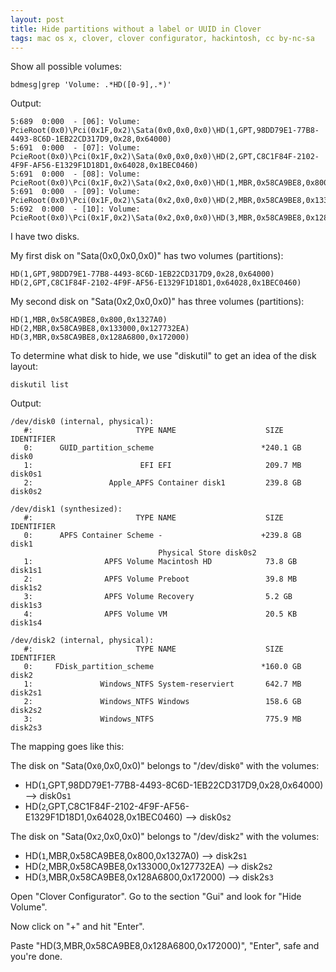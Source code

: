 ```yaml
---
layout: post
title: Hide partitions without a label or UUID in Clover
tags: mac os x, clover, clover configurator, hackintosh, cc by-nc-sa
---
```


Show all possible volumes:

```
bdmesg|grep 'Volume: .*HD([0-9],.*)'
```

Output: 

```
5:689  0:000  - [06]: Volume: PcieRoot(0x0)\Pci(0x1F,0x2)\Sata(0x0,0x0,0x0)\HD(1,GPT,98DD79E1-77B8-4493-8C6D-1EB22CD317D9,0x28,0x64000)
5:691  0:000  - [07]: Volume: PcieRoot(0x0)\Pci(0x1F,0x2)\Sata(0x0,0x0,0x0)\HD(2,GPT,C8C1F84F-2102-4F9F-AF56-E1329F1D18D1,0x64028,0x1BEC0460)
5:691  0:000  - [08]: Volume: PcieRoot(0x0)\Pci(0x1F,0x2)\Sata(0x2,0x0,0x0)\HD(1,MBR,0x58CA9BE8,0x800,0x1327A0)
5:691  0:000  - [09]: Volume: PcieRoot(0x0)\Pci(0x1F,0x2)\Sata(0x2,0x0,0x0)\HD(2,MBR,0x58CA9BE8,0x133000,0x127732EA)
5:692  0:000  - [10]: Volume: PcieRoot(0x0)\Pci(0x1F,0x2)\Sata(0x2,0x0,0x0)\HD(3,MBR,0x58CA9BE8,0x128A6800,0x172000)
```

I have two disks.

My first disk on "Sata(0x0,0x0,0x0)" has two volumes (partitions):

```
HD(1,GPT,98DD79E1-77B8-4493-8C6D-1EB22CD317D9,0x28,0x64000)
HD(2,GPT,C8C1F84F-2102-4F9F-AF56-E1329F1D18D1,0x64028,0x1BEC0460)
```

My second disk on "Sata(0x2,0x0,0x0)" has three volumes (partitions):

```
HD(1,MBR,0x58CA9BE8,0x800,0x1327A0)
HD(2,MBR,0x58CA9BE8,0x133000,0x127732EA)
HD(3,MBR,0x58CA9BE8,0x128A6800,0x172000)
```

To determine what disk to hide, we use "diskutil" to get an idea of the disk layout:

```
diskutil list
```

Output: 

```
/dev/disk0 (internal, physical):
   #:                       TYPE NAME                    SIZE       IDENTIFIER
   0:      GUID_partition_scheme                        *240.1 GB   disk0
   1:                        EFI EFI                     209.7 MB   disk0s1
   2:                 Apple_APFS Container disk1         239.8 GB   disk0s2

/dev/disk1 (synthesized):
   #:                       TYPE NAME                    SIZE       IDENTIFIER
   0:      APFS Container Scheme -                      +239.8 GB   disk1
                                 Physical Store disk0s2
   1:                APFS Volume Macintosh HD            73.8 GB    disk1s1
   2:                APFS Volume Preboot                 39.8 MB    disk1s2
   3:                APFS Volume Recovery                5.2 GB     disk1s3
   4:                APFS Volume VM                      20.5 KB    disk1s4

/dev/disk2 (internal, physical):
   #:                       TYPE NAME                    SIZE       IDENTIFIER
   0:     FDisk_partition_scheme                        *160.0 GB   disk2
   1:               Windows_NTFS System-reserviert       642.7 MB   disk2s1
   2:               Windows_NTFS Windows                 158.6 GB   disk2s2
   3:               Windows_NTFS                         775.9 MB   disk2s3

```

The mapping goes like this:

The disk on "Sata(0x`0`,0x0,0x0)" belongs to "/dev/disk`0`" with the volumes:

- HD(`1`,GPT,98DD79E1-77B8-4493-8C6D-1EB22CD317D9,0x28,0x64000) --> disk0s`1`
- HD(`2`,GPT,C8C1F84F-2102-4F9F-AF56-E1329F1D18D1,0x64028,0x1BEC0460) --> disk0s`2`

The disk on "Sata(0x`2`,0x0,0x0)" belongs to "/dev/disk`2`" with the volumes:

- HD(`1`,MBR,0x58CA9BE8,0x800,0x1327A0) --> disk2s`1`
- HD(`2`,MBR,0x58CA9BE8,0x133000,0x127732EA) --> disk2s`2`
- HD(`3`,MBR,0x58CA9BE8,0x128A6800,0x172000) --> disk2s`3`

Open "Clover Configurator". Go to the section "Gui" and look for "Hide Volume". 

Now click on "+" and hit "Enter". 

Paste "HD(3,MBR,0x58CA9BE8,0x128A6800,0x172000)", "Enter", safe and you're done.
